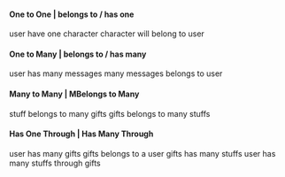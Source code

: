 #### One to One | belongs to / has one
user have one character
character will belong to user

#### One to Many | belongs to / has many
user has many messages
many messages belongs to user

#### Many to Many | MBelongs to Many
stuff belongs to many gifts
gifts belongs to many stuffs

#### Has One Through | Has Many Through
user has many gifts
gifts belongs to a user
gifts has many stuffs
user has many stuffs through gifts
